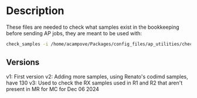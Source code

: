 # Description

These files are needed to check what samples exist in the bookkeeping before
sending AP jobs, they are meant to be used with:

```bash
check_samples -i /home/acampove/Packages/config_files/ap_utilities/check_bkk/v1.yaml -n 6
```

## Versions

v1: First version
v2: Adding more samples, using Renato's codimd samples, have 130
v3: Used to check the RX samples used in R1 and R2 that aren't present in MR for MC for Dec 06 2024

